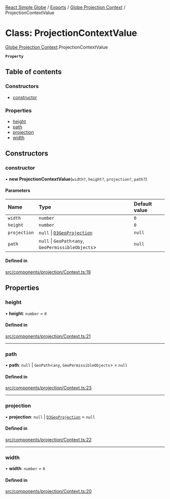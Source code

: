 [React Simple Globe](../README.md) / [Exports](../modules.md) / [Globe Projection Context](../modules/Globe_Projection_Context.md) / ProjectionContextValue

# Class: ProjectionContextValue

[Globe Projection Context](../modules/Globe_Projection_Context.md).ProjectionContextValue

**`Property`**

## Table of contents

### Constructors

- [constructor](Globe_Projection_Context.ProjectionContextValue.md#constructor)

### Properties

- [height](Globe_Projection_Context.ProjectionContextValue.md#height)
- [path](Globe_Projection_Context.ProjectionContextValue.md#path)
- [projection](Globe_Projection_Context.ProjectionContextValue.md#projection)
- [width](Globe_Projection_Context.ProjectionContextValue.md#width)

## Constructors

### constructor

• **new ProjectionContextValue**(`width?`, `height?`, `projection?`, `path?`)

#### Parameters

| Name | Type | Default value |
| :------ | :------ | :------ |
| `width` | `number` | `0` |
| `height` | `number` | `0` |
| `projection` | ``null`` \| [`D3GeoProjection`](../interfaces/Globe_Projection_Context.D3GeoProjection.md) | `null` |
| `path` | ``null`` \| `GeoPath`<`any`, `GeoPermissibleObjects`\> | `null` |

#### Defined in

[src/components/projection/Context.ts:19](https://github.com/Gaushao/d3-react-globe/blob/0a8a5c1/src/components/projection/Context.ts#L19)

## Properties

### height

• **height**: `number` = `0`

#### Defined in

[src/components/projection/Context.ts:21](https://github.com/Gaushao/d3-react-globe/blob/0a8a5c1/src/components/projection/Context.ts#L21)

___

### path

• **path**: ``null`` \| `GeoPath`<`any`, `GeoPermissibleObjects`\> = `null`

#### Defined in

[src/components/projection/Context.ts:23](https://github.com/Gaushao/d3-react-globe/blob/0a8a5c1/src/components/projection/Context.ts#L23)

___

### projection

• **projection**: ``null`` \| [`D3GeoProjection`](../interfaces/Globe_Projection_Context.D3GeoProjection.md) = `null`

#### Defined in

[src/components/projection/Context.ts:22](https://github.com/Gaushao/d3-react-globe/blob/0a8a5c1/src/components/projection/Context.ts#L22)

___

### width

• **width**: `number` = `0`

#### Defined in

[src/components/projection/Context.ts:20](https://github.com/Gaushao/d3-react-globe/blob/0a8a5c1/src/components/projection/Context.ts#L20)
